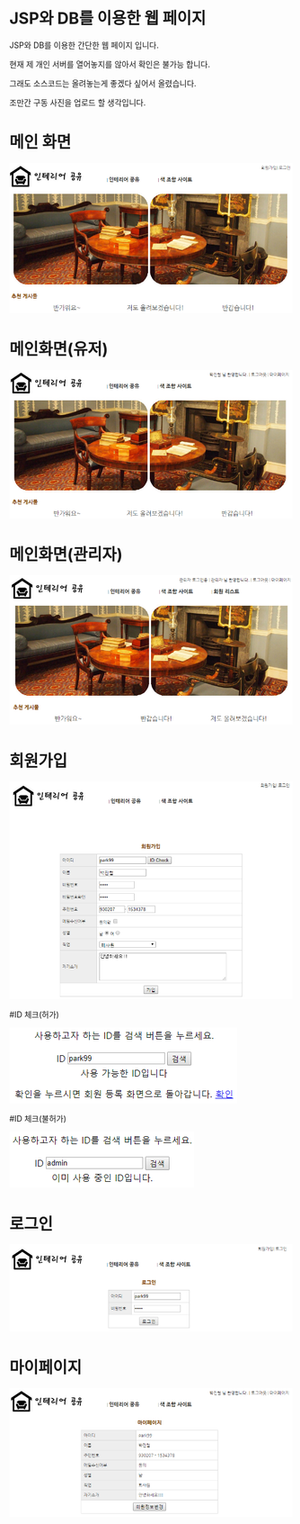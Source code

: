 # JSP와 DB를 이용한 웹 페이지

JSP와 DB를 이용한 간단한 웹 페이지 입니다.

현재 제 개인 서버를 열어놓지를 않아서 확인은 불가능 합니다.

그래도 소스코드는 올려놓는게 좋겠다 싶어서 올렸습니다.

조만간 구동 사진을 업로드 할 생각입니다.

# 메인 화면

![메인화면](https://github.com/minungpark/JSP-Web/blob/master/img/main.png)

# 메인화면(유저)

![메인화면(유저)](https://github.com/minungpark/JSP-Web/blob/master/img/main(user).png)

# 메인화면(관리자)

![메인화면(관리자)](https://github.com/minungpark/JSP-Web/blob/master/img/main(admin).png)

# 회원가입

![회원가입](https://github.com/minungpark/JSP-Web/blob/master/img/join.png)

#ID 체크(허가)

![id체크(허가)](https://github.com/minungpark/JSP-Web/blob/master/img/idcheck(yes).png)

#ID 체크(불허가)

![id체크(불허가)](https://github.com/minungpark/JSP-Web/blob/master/img/idcheck(no).png)

# 로그인

![로그인](https://github.com/minungpark/JSP-Web/blob/master/img/login.png)

# 마이페이지

![마이페이지](https://github.com/minungpark/JSP-Web/blob/master/img/mypage.png)